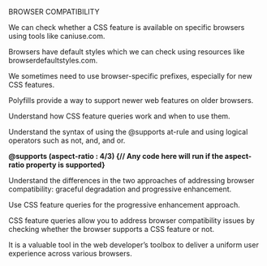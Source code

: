 BROWSER COMPATIBILITY

We can check whether a CSS feature is available on specific browsers using tools like caniuse.com.

Browsers have default styles which we can check using resources like browserdefaultstyles.com.

We sometimes need to use browser-specific prefixes, especially for new CSS features.

Polyfills provide a way to support newer web features on older browsers.

Understand how CSS feature queries work and when to use them.

Understand the syntax of using the @supports at-rule and using logical operators such as not, and, and or.

<b>@supports (aspect-ratio : 4/3) {// Any code here will run if the aspect-ratio property is supported}</b>

Understand the differences in the two approaches of addressing browser compatibility: graceful degradation and progressive enhancement.

Use CSS feature queries for the progressive enhancement approach.

CSS feature queries allow you to address browser compatibility issues by checking whether the browser supports a CSS feature or not.

It is a valuable tool in the web developer’s toolbox to deliver a uniform user experience across various browsers.

